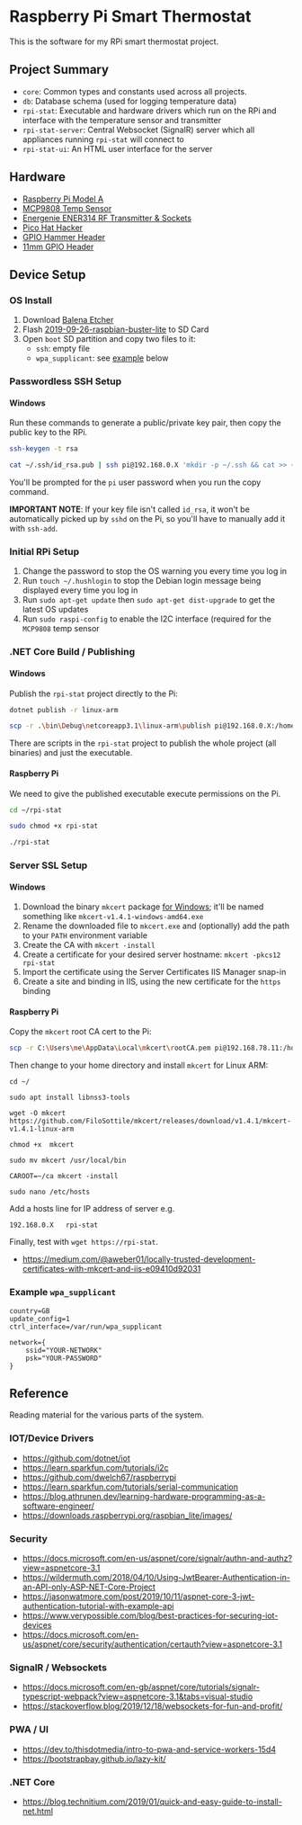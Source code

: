 # Raspberry Pi Smart Thermostat

This is the software for my RPi smart thermostat project.

## Project Summary

- `core`: Common types and constants used across all projects.
- `db`: Database schema (used for logging temperature data)
- `rpi-stat`: Executable and hardware drivers which run on the RPi and interface with the temperature sensor and transmitter
- `rpi-stat-server`: Central Websocket (SignalR) server which all appliances running `rpi-stat` will connect to
- `rpi-stat-ui`: An HTML user interface for the server

## Hardware

- [Raspberry Pi Model A](https://shop.pimoroni.com/products/raspberry-pi-3-a-plus)
- [MCP9808 Temp Sensor](https://shop.pimoroni.com/products/mcp9808-high-accuracy-i2c-temperature-sensor-breakout-board)
- [Energenie ENER314 RF Transmitter & Sockets](https://shop.pimoroni.com/products/pi-mote-control-starter-kit-with-2-sockets)
- [Pico Hat Hacker](https://shop.pimoroni.com/products/pico-hat-hacker)
- [GPIO Hammer Header](https://shop.pimoroni.com/products/gpio-hammer-header?variant=35643317962)
- [11mm GPIO Header](https://shop.pimoroni.com/products/2x20-pin-gpio-header-for-raspberry-pi-2-b-a?variant=1132812269)

## Device Setup

### OS Install

1. Download [Balena Etcher](https://www.balena.io/etcher/)
1. Flash [2019-09-26-raspbian-buster-lite](https://downloads.raspberrypi.org/raspbian_lite/images/raspbian_lite-2019-09-30/2019-09-26-raspbian-buster-lite.zip) to SD Card
1. Open `boot` SD partition and copy two files to it:
   - `ssh`: empty file
   - `wpa_supplicant`: see [example](#example-wpa_supplicant) below

### Passwordless SSH Setup

#### Windows

Run these commands to generate a public/private key pair, then copy the public key to the RPi.

```bash
ssh-keygen -t rsa

cat ~/.ssh/id_rsa.pub | ssh pi@192.168.0.X 'mkdir -p ~/.ssh && cat >> ~/.ssh/authorized_keys'
```

You'll be prompted for the `pi` user password when you run the copy command.

**IMPORTANT NOTE**: If your key file isn't called `id_rsa`, it won't be automatically picked up by `sshd` on the Pi, so you'll have to manually add it with `ssh-add`.

### Initial RPi Setup

1. Change the password to stop the OS warning you every time you log in
1. Run `touch ~/.hushlogin` to stop the Debian login message being displayed every time you log in
1. Run `sudo apt-get update` then `sudo apt-get dist-upgrade` to get the latest OS updates
1. Run `sudo raspi-config` to enable the I2C interface (required for the `MCP9808` temp sensor

### .NET Core Build / Publishing

#### Windows

Publish the `rpi-stat` project directly to the Pi:

```bash
dotnet publish -r linux-arm

scp -r .\bin\Debug\netcoreapp3.1\linux-arm\publish pi@192.168.0.X:/home/pi/rpi-stat
```

There are scripts in the `rpi-stat` project to publish the whole project (all binaries) and just the executable.

#### Raspberry Pi

We need to give the published executable execute permissions on the Pi.

```bash
cd ~/rpi-stat

sudo chmod +x rpi-stat

./rpi-stat
```

### Server SSL Setup

#### Windows

1. Download the binary `mkcert` package [for Windows](https://github.com/FiloSottile/mkcert/releases); it'll be named something like `mkcert-v1.4.1-windows-amd64.exe`
1. Rename the downloaded file to `mkcert.exe` and (optionally) add the path to your `PATH` environment variable
1. Create the CA with `mkcert -install`
1. Create a certificate for your desired server hostname:  `mkcert -pkcs12 rpi-stat`
1. Import the certificate using the Server Certificates IIS Manager snap-in
1. Create a site and binding in IIS, using the new certificate for the `https` binding

#### Raspberry Pi

Copy the `mkcert` root CA cert to the Pi:  

```bash
scp -r C:\Users\me\AppData\Local\mkcert\rootCA.pem pi@192.168.78.11:/home/pi/ca
```

Then change to your home directory and install `mkcert` for Linux ARM:

```
cd ~/

sudo apt install libnss3-tools

wget -O mkcert https://github.com/FiloSottile/mkcert/releases/download/v1.4.1/mkcert-v1.4.1-linux-arm

chmod +x  mkcert

sudo mv mkcert /usr/local/bin

CAROOT=~/ca mkcert -install

sudo nano /etc/hosts
```

Add a hosts line for IP address of server e.g. 

`192.168.0.X   rpi-stat`

Finally, test with `wget https://rpi-stat`.


- https://medium.com/@aweber01/locally-trusted-development-certificates-with-mkcert-and-iis-e09410d92031

### Example `wpa_supplicant`

```
country=GB
update_config=1
ctrl_interface=/var/run/wpa_supplicant

network={
    ssid="YOUR-NETWORK"
    psk="YOUR-PASSWORD"
}

```

## Reference

Reading material for the various parts of the system.

### IOT/Device Drivers

- https://github.com/dotnet/iot
- https://learn.sparkfun.com/tutorials/i2c
- https://github.com/dwelch67/raspberrypi
- https://learn.sparkfun.com/tutorials/serial-communication
- https://blog.athrunen.dev/learning-hardware-programming-as-a-software-engineer/
- https://downloads.raspberrypi.org/raspbian_lite/images/

### Security

- https://docs.microsoft.com/en-us/aspnet/core/signalr/authn-and-authz?view=aspnetcore-3.1
- https://wildermuth.com/2018/04/10/Using-JwtBearer-Authentication-in-an-API-only-ASP-NET-Core-Project
- https://jasonwatmore.com/post/2019/10/11/aspnet-core-3-jwt-authentication-tutorial-with-example-api
- https://www.verypossible.com/blog/best-practices-for-securing-iot-devices
- https://docs.microsoft.com/en-us/aspnet/core/security/authentication/certauth?view=aspnetcore-3.1

### SignalR / Websockets

- https://docs.microsoft.com/en-gb/aspnet/core/tutorials/signalr-typescript-webpack?view=aspnetcore-3.1&tabs=visual-studio
- https://stackoverflow.blog/2019/12/18/websockets-for-fun-and-profit/

### PWA / UI

- https://dev.to/thisdotmedia/intro-to-pwa-and-service-workers-15d4
- https://bootstrapbay.github.io/lazy-kit/

### .NET Core

- https://blog.technitium.com/2019/01/quick-and-easy-guide-to-install-net.html


